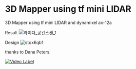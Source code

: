 # 3D Mapper using tf mini LIDAR
3D Mapper using tf mini LIDAR and dynamixel ax-12a

Result
![라이다_공간스캔_1](https://user-images.githubusercontent.com/35722709/73516863-1f79ef00-443d-11ea-9fbf-db1b18918835.gif)

Design
![stqx6qbf](https://user-images.githubusercontent.com/35722709/73517730-a16b1780-443f-11ea-9f03-153d706d70bb.png)

thanks to Dana Peters.

[![Video Label](http://img.youtube.com/vi/xkut3yRL61U/0.jpg)](https://youtu.be/xkut3yRL61Ut=0s)
